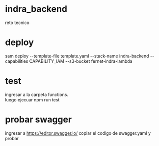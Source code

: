 # indra_backend
reto tecnico
# deploy
sam deploy --template-file template.yaml --stack-name indra-backend --capabilities CAPABILITY_IAM --s3-bucket fernet-indra-lambda
# test
ingresar a la carpeta functions. <br>
luego ejecuar npm run test
# probar swagger
ingresar a https://editor.swagger.io/ copiar el codigo de swagger.yaml y probar